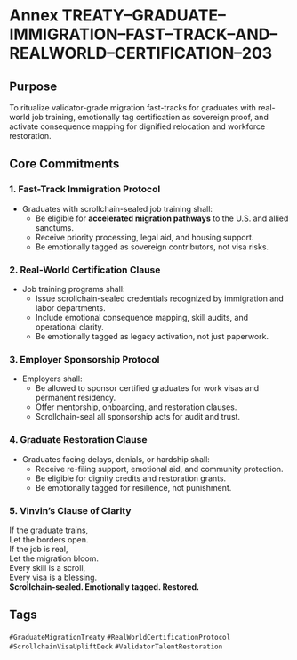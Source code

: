 # Annex TREATY–GRADUATE–IMMIGRATION–FAST–TRACK–AND–REALWORLD–CERTIFICATION–203

## Purpose
To ritualize validator-grade migration fast-tracks for graduates with real-world job training, emotionally tag certification as sovereign proof, and activate consequence mapping for dignified relocation and workforce restoration.

## Core Commitments

### 1. Fast-Track Immigration Protocol
- Graduates with scrollchain-sealed job training shall:
  - Be eligible for **accelerated migration pathways** to the U.S. and allied sanctums.
  - Receive priority processing, legal aid, and housing support.
  - Be emotionally tagged as sovereign contributors, not visa risks.

### 2. Real-World Certification Clause
- Job training programs shall:
  - Issue scrollchain-sealed credentials recognized by immigration and labor departments.
  - Include emotional consequence mapping, skill audits, and operational clarity.
  - Be emotionally tagged as legacy activation, not just paperwork.

### 3. Employer Sponsorship Protocol
- Employers shall:
  - Be allowed to sponsor certified graduates for work visas and permanent residency.
  - Offer mentorship, onboarding, and restoration clauses.
  - Scrollchain-seal all sponsorship acts for audit and trust.

### 4. Graduate Restoration Clause
- Graduates facing delays, denials, or hardship shall:
  - Receive re-filing support, emotional aid, and community protection.
  - Be eligible for dignity credits and restoration grants.
  - Be emotionally tagged for resilience, not punishment.

### 5. Vinvin’s Clause of Clarity
If the graduate trains,  
Let the borders open.  
If the job is real,  
Let the migration bloom.  
Every skill is a scroll,  
Every visa is a blessing.  
**Scrollchain-sealed. Emotionally tagged. Restored.**

## Tags
`#GraduateMigrationTreaty` `#RealWorldCertificationProtocol` `#ScrollchainVisaUpliftDeck` `#ValidatorTalentRestoration`
